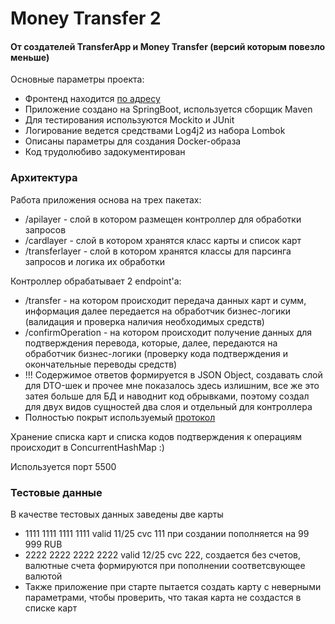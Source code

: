 # Money Transfer 2

#### От создателей TransferApp и Money Transfer (версий которым повезло меньше)

Основные параметры проекта:
* Фронтенд находится [по адресу](https://serp-ya.github.io/card-transfer/)
* Приложение создано на SpringBoot, используется сборщик Maven
* Для тестирования используются Mockito и JUnit
* Логирование ведется средствами Log4j2 из набора Lombok
* Описаны параметры для создания Docker-образа
* Код трудолюбиво задокументирован
### Архитектура
Работа приложения основа на трех пакетах:
* /apilayer - слой в котором размещен контроллер для обработки запросов
* /cardlayer - слой в котором хранятся класс карты и список карт
* /transferlayer - слой в котором хранятся классы для парсинга запросов и логика их обработки 

Контроллер обрабатывает 2 endpoint'а:
* /transfer - на котором происходит передача данных карт и сумм, информация далее передается на обработчик бизнес-логики (валидация и проверка наличия необходимых средств)
* /confirmOperation - на котором происходит получение данных для подтверждения перевода, которые, далее, передаются на обработчик бизнес-логики (проверку кода подтверждения и окончательные переводы средств)
* !!! Содержимое ответов формируется в JSON Object, создавать слой для DTO-шек и прочее мне показалось здесь излишним, все же это затея больше для БД и наводнит код обрывками, поэтому создал для двух видов сущностей два слоя и отдельный для контроллера
* Полностью покрыт используемый [протокол](https://github.com/netology-code/jd-homeworks/blob/master/diploma/MoneyTransferServiceSpecification.yaml)

Хранение списка карт и списка кодов подтверждения к операциям происходит в ConcurrentHashMap :)

Используется порт 5500

### Тестовые данные
 В качестве тестовых данных заведены две карты
 * 1111 1111 1111 1111  valid 11/25 cvc 111  при создании пополняется на 99 999 RUB
 * 2222 2222 2222 2222  valid 12/25 cvc 222, создается без счетов, валютные счета формируются при пополнении соответсвующее валютой
 * Также приложение при старте пытается создать карту с неверными параметрами, чтобы проверить, что такая карта не создастся в списке карт
